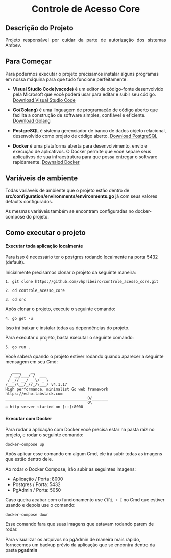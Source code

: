 <h1 align="center"> Controle de Acesso Core </h1>

## Descrição do Projeto

<p align="justify"> Projeto responsável por cuidar da parte de autorização dos sistemas Ambev. </p>

## Para Começar

Para podermos executar o projeto precisamos instalar alguns programas em nossa máquina para que tudo funcione perfeitamente.

- **Visual Studio Code(vscode)** é um editor de código-fonte desenvolvido pela Microsoft que você poderá usar para editar e subir seu código. [Download Visual Studio Code](https://code.visualstudio.com/download)

- **Go(Golang)** é uma linguagem de programação de código aberto que facilita a construção de software simples, confiável e eficiente. [Download Golang](https://golang.org/doc/install#download)

- **PostgreSQL** é sistema gerenciador de banco de dados objeto relacional, desenvolvido como projeto de código aberto. [Download PostgreSQL](https://www.postgresql.org/download/)

- **Docker** é uma plataforma aberta para desenvolvimento, envio e execução de aplicativos. O Docker permite que você separe seus aplicativos de sua infraestrutura para que possa entregar o software rapidamente. [Downalod Docker](https://docs.docker.com/get-docker/)

## Variáveis de ambiente

Todas variáveis de ambiente que o projeto estão dentro de **src/configuration/environments/environments.go** já com seus valores defaults configurados.

As mesmas variáveis também se encontram configuradas no docker-compose do projeto.

## Como executar o projeto

#### Executar toda aplicação localmente

Para isso é necessário ter o postgres rodando localmente na porta 5432 (default).

Inicialmente precisamos clonar o projeto da seguinte maneira:

`1. git clone https://github.com/vhpribeiro/controle_acesso_core.git`

`2. cd controle_acesso_core`

`3. cd src`

Após clonar o projeto, execute o seguinte comando:

`4. go get -u`

Isso irá baixar e instalar todas as dependências do projeto.

Para executar o projeto, basta executar o seguinte comando:

`5. go run .`

Você saberá quando o projeto estiver rodando quando aparecer a seguinte mensagem em seu Cmd:

```
   ____    __
  / __/___/ /  ___
 / _// __/ _ \/ _ \
/___/\__/_//_/\___/ v4.1.17
High performance, minimalist Go web framework
https://echo.labstack.com
____________________________________O/_______
                                    O\
⇨ http server started on [::]:8000
```

#### Executar com Docker

Para rodar a aplicação com Docker você precisa estar na pasta raiz no projeto, e rodar o seguinte comando:

`docker-compose up`

Após aplicar esse comando em algum Cmd, ele irá subir todas as imagens que estão dentro dele.

Ao rodar o Docker Compose, irão subir as seguintes imagens:
 - Aplicação / Porta: 8000
 - Postgres / Porta: 5432
 - PgAdmin / Porta: 5050

Caso queira acabar com o funcionamento use `CTRL + C` no Cmd que estiver usando e depois use o comando:

`docker-compose down`

Esse comando fara que suas imagens que estavam rodando parem de rodar.

Para visualizar os arquivos no pgAdmin de maneira mais rápido, fornecemos um backup prévio da aplicação que se encontra dentro da pasta **pgadmin**